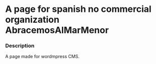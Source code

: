 # A page for spanish no commercial organization AbracemosAlMarMenor
### Description

A page made for wordmpress CMS.

